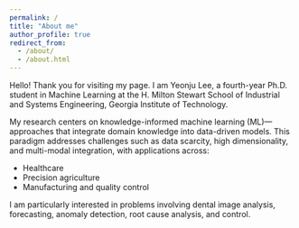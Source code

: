 ```yaml
---
permalink: /
title: "About me"
author_profile: true
redirect_from: 
  - /about/
  - /about.html
---
```

Hello! Thank you for visiting my page.
I am Yeonju Lee, a fourth-year Ph.D. student in Machine Learning at the H. Milton Stewart School of Industrial and Systems Engineering, Georgia Institute of Technology.

My research centers on knowledge-informed machine learning (ML)—approaches that integrate domain knowledge into data-driven models. This paradigm addresses challenges such as data scarcity, high dimensionality, and multi-modal integration, with applications across:
- Healthcare 
- Precision agriculture
- Manufacturing and quality control

I am particularly interested in problems involving dental image analysis, forecasting, anomaly detection, root cause analysis, and control.
